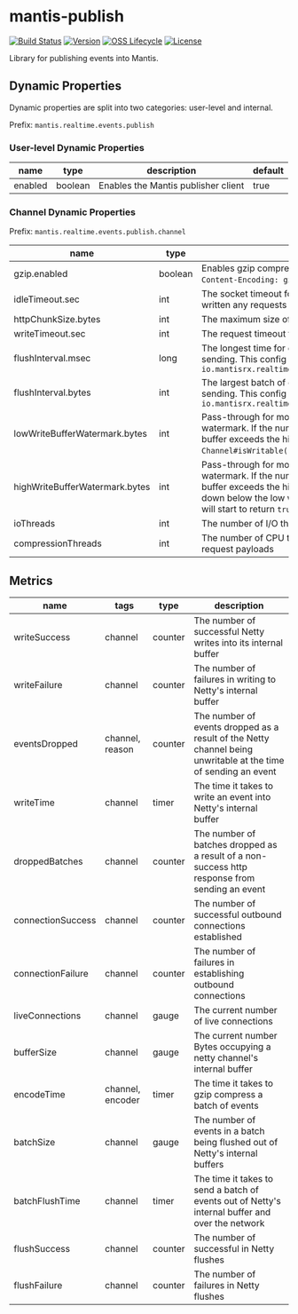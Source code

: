 # mantis-publish

[![Build Status](https://img.shields.io/travis/com/Netflix/mantis-publish.svg)](https://travis-ci.com/Netflix/mantis-publish)
[![Version](https://img.shields.io/bintray/v/netflixoss/maven/mantis-publish.svg)](https://bintray.com/netflixoss/maven/mantis-publish/_latestVersion)
[![OSS Lifecycle](https://img.shields.io/osslifecycle/Netflix/mantis-publish.svg)](https://github.com/Netflix/mantis-publish)
[![License](https://img.shields.io/github/license/Netflix/mantis-publish.svg)](https://www.apache.org/licenses/LICENSE-2.0)

Library for publishing events into Mantis.

## Dynamic Properties

Dynamic properties are split into two categories: user-level and internal.

Prefix: `mantis.realtime.events.publish`

### User-level Dynamic Properties

| name | type | description | default |
| ---- | ---- | ----------- | ------- |
| enabled | boolean | Enables the Mantis publisher client| true |

### Channel Dynamic Properties

Prefix: `mantis.realtime.events.publish.channel`

| name | type | description | default |
| ---- | ---- | ----------- | ------- |
| gzip.enabled | boolean | Enables gzip compression for request bodies and adds `Content-Encoding: gzip` to request headers | true |
| idleTimeout.sec | int | The socket timeout for channels that haven't read or written any requests for at least this time | 300 |
| httpChunkSize.bytes | int | The maximum size of http requests | 32768 |
| writeTimeout.sec | int | The request timeout for channel sending http requests | 1 |
| flushInterval.msec | long | The longest time for events to accumulate before sending. This config works in conjunction with `io.mantisrx.realtime.events.netty.flushIntervalBytes` | 50 |
| flushInterval.bytes | int | The largest batch of events to accumulate before sending. This config works in conjunction with `io.mantisrx.realtime.events.netty.flushIntervalMs` | 524288 |
| lowWriteBufferWatermark.bytes | int | Pass-through for modifying Netty's write buffer low watermark. If the number of bytes queued in the write buffer exceeds the high water mark, `Channel#isWritable()` will start to return `false` | 524288 |
| highWriteBufferWatermark.bytes | int | Pass-through for modifying Netty's write buffer high watermark. If the number of bytes queued in the write buffer exceeds the high water mark and then dropped down below the low water mark, `Channel#isWritable()` will start to return `true` again | 524288 |
| ioThreads | int | The number of I/O threads to allocate to Netty | 1 |
| compressionThreads | int | The number of CPU threads to allocate to compressing request payloads | 1 |

## Metrics

| name | tags | type | description |
| ---- | ---- | ---- | ----------- |
| writeSuccess | channel | counter | The number of successful Netty writes into its internal buffer |
| writeFailure | channel | counter | The number of failures in writing to Netty's internal buffer |
| eventsDropped | channel, reason | counter | The number of events dropped as a result of the Netty channel being unwritable at the time of sending an event |
| writeTime | channel | timer | The time it takes to write an event into Netty's internal buffer |
| droppedBatches | channel | counter | The number of batches dropped as a result of a non-success http response from sending an event |
| connectionSuccess | channel | counter | The number of successful outbound connections established |
| connectionFailure | channel | counter | The number of failures in establishing outbound connections |
| liveConnections | channel | gauge | The current number of live connections |
| bufferSize | channel | gauge | The current number Bytes occupying a netty channel's internal buffer |
| encodeTime | channel, encoder | timer | The time it takes to gzip compress a batch of events |
| batchSize | channel | gauge | The number of events in a batch being flushed out of Netty's internal buffers |
| batchFlushTime | channel | timer | The time it takes to send a batch of events out of Netty's internal buffer and over the network |
| flushSuccess | channel | counter | The number of successful in Netty flushes |
| flushFailure | channel | counter | The number of failures in Netty flushes |

